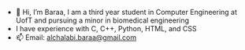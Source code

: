 - 👋 Hi, I’m Baraa, I am a third year student in Computer Engineering at UofT and pursuing a minor in biomedical engineering
- I have experience with C, C++, Python, HTML, and CSS
- 📫 Email: alchalabi.baraa@gmail.com

<!---
Baraa710/Baraa710 is a ✨ special ✨ repository because its `README.md` (this file) appears on your GitHub profile.
You can click the Preview link to take a look at your changes.
--->
